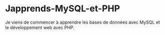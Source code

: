 # Japprends-MySQL-et-PHP
Je viens de commencer à apprendre les bases de données avec MySQL et le développement web avec PHP. 
